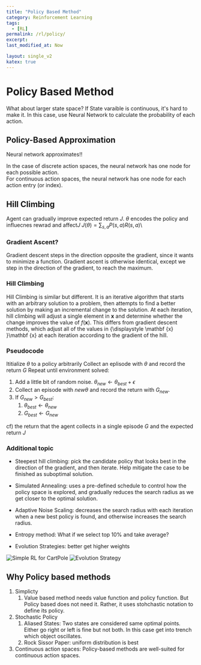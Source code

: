 ```yaml
---
title: "Policy Based Method"
category: Reinforcement Learning
tags:
  - [RL]
permalink: /rl/policy/
excerpt: 
last_modified_at: Now

layout: single_v2
katex: true
---
```



# Policy Based Method
What about larger state space?
If State varaible is continuous, it's hard to make it. In this case, use Neural Network to calculate the probability of each action.

## Policy-Based Approximation
Neural network approximates!!

In the case of discrete action spaces, the neural network has one node for each possible action.\
For continuous action spaces, the neural network has one node for each action entry (or index).

## Hill Climbing
Agent can gradually improve expected return $J$. 
$\theta$ encodes the policy and influecnes rewrad and affect$J$
$J(\theta) = \sum_{s,a} P(s,a) R(s,a)$\
### Gradient Ascent?
Gradient descent steps in the direction opposite the gradient, since it wants to minimize a function.
Gradient ascent is otherwise identical, except we step in the direction of the gradient, to reach the maximum.
### Hill Climbing
Hill Climbing is similar but different.  It is an iterative algorithm that starts with an arbitrary solution to a problem, then attempts to find a better solution by making an incremental change to the solution. At each iteration, hill climbing will adjust a single element in $\mathbf{x}$  and determine whether the change improves the value of $f(\mathbf{x})$. This differs from gradient descent methods, which adjust all of the values in {\displaystyle \mathbf {x} }\mathbf {x}  at each iteration according to the gradient of the hill.

### Pseudocode

Ititialize $\theta$ to a policy arbitrarily
Collect an eplisode with $\theta$ and record the return $G$
Repeat until environment solved:
1. Add a little bit of random noise. $\theta_{new} \leftarrow \theta_{best}+\epsilon$
2. Collect an episode with $new \theta$ and record the return with $G_{new}$.
3. If $G_{new} > G_{best}$:
   1. $\theta_{best} \leftarrow \theta_{new}$
   2. $G_{best} \leftarrow G_{new}$

cf) the return that the agent collects in a single episode $G$ and the expected return $J$

### Additional topic
- Steepest hill climbing: pick the candidate policy that looks best in the direction of the gradient, and then iterate. Help mitigate the case to be finished as suboptimal solution.
- Simulated Annealing: uses a pre-defined schedule to control how the policy space is explored, and gradually reduces the search radius as we get closer to the optimal solution.
- Adaptive Noise Scaling: decreases the search radius with each iteration when a new best policy is found, and otherwise increases the search radius.


- Entropy method: What if we select top 10% and take average?
- Evolution Strategies: better get higher weights

![Simple RL for CartPole](https://kvfrans.com/simple-algoritms-for-solving-cartpole/)
![Evolution Strategy](https://github.com/alirezamika/evostra)

## Why Policy based methods
1. Simplicty
   1. Value based method needs value function and policy function. But Policy based does not need it. Rather, it uses stohchastic notation to define its policy. 
2. Stochastic Policy
   1. Aliased States: Two states are considered same optimal points. Either go right or left is fine but not both. In this case get into trench which object oscillates. 
   2. Rock Sissor Paper: uniform distribution is best
3. Continuous action spaces: Policy-based methods are well-suited for continuous action spaces.


